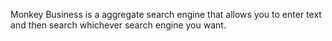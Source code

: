 Monkey Business is a aggregate search engine that allows you to enter text and then search whichever search engine you want.

